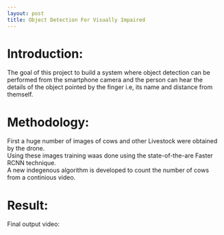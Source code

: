 ```yaml
---
layout: post
title: Object Detection For Visually Impaired
---
```


# Introduction: #
The goal of this project to build a system where object detection can be performed from the smartphone camera and the person can hear the details of the object pointed by the finger i.e, its name and distance from themself.

# Methodology: #
First a huge number of images of cows and other Livestock were obtained by the drone.  
Using these images training waas done using the state-of-the-are Faster RCNN technique.    
A new indegenous algorithm is developed to count the number of cows from a continious video.

# Result: #
Final output video:
